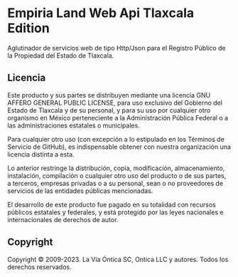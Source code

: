 ﻿# Empiria Land Web Api Tlaxcala Edition

Aglutinador de servicios web de tipo Http/Json para el Registro Público de la Propiedad del Estado de Tlaxcala.

## Licencia

Este producto y sus partes se distribuyen mediante una licencia GNU AFFERO
GENERAL PUBLIC LICENSE, para uso exclusivo del Gobierno del Estado de Tlaxcala
y de su personal, y para su uso por cualquier otro organismo en México 
perteneciente  a la Administración Pública Federal o a las administraciones
estatales o municipales.

Para cualquier otro uso (con excepción  a lo estipulado en los Términos de
Servicio de GitHub), es indispensable obtener con nuestra organización una
licencia distinta a esta.

Lo anterior restringe la distribución, copia, modificación, almacenamiento,
instalación, compilación o cualquier otro uso del producto o de sus partes,
a terceros, empresas privadas o a su personal, sean o no proveedores de
servicios de las entidades públicas mencionadas.

El desarrollo de este producto fue pagado en su totalidad con recursos
públicos estatales y federales, y está protegido por las leyes nacionales
e internacionales de derechos de autor.

## Copyright

Copyright © 2009-2023. La Vía Óntica SC, Ontica LLC y autores.
Todos los derechos reservados.
